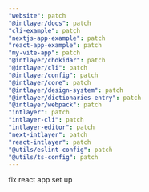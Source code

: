 ```yaml
---
"website": patch
"@intlayer/docs": patch
"cli-example": patch
"nextjs-app-example": patch
"react-app-example": patch
"my-vite-app": patch
"@intlayer/chokidar": patch
"@intlayer/cli": patch
"@intlayer/config": patch
"@intlayer/core": patch
"@intlayer/design-system": patch
"@intlayer/dictionaries-entry": patch
"@intlayer/webpack": patch
"intlayer": patch
"intlayer-cli": patch
"intlayer-editor": patch
"next-intlayer": patch
"react-intlayer": patch
"@utils/eslint-config": patch
"@utils/ts-config": patch
---
```


fix react app set up

